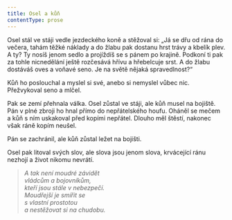 ```yaml
---
title: Osel a kůň
contentType: prose
---
```


Osel stál ve stáji vedle jezdeckého koně a stěžoval si: „Já se dřu od rána do večera, tahám těžké náklady a do žlabu pak dostanu hrst trávy a kbelík plev. A ty? Ty nosíš jenom sedlo a projíždíš se s pánem po krajině. Podkoní ti pak za tohle nicnedělání ještě rozčesává hřívu a hřebelcuje srst. A do žlabu dostáváš oves a voňavé seno. Je na světě nějaká spravedlnost?“

Kůň ho poslouchal a myslel si své, anebo si nemyslel vůbec nic. Přežvykoval seno a mlčel.

Pak se zemí přehnala válka. Osel zůstal ve stáji, ale kůň musel na bojiště. Pán v plné zbroji ho hnal přímo do nepřátelského houfu. Oháněl se mečem a kůň s ním uskakoval před kopími nepřátel. Dlouho měl štěstí, nakonec však ráně kopím neušel.

Pán se zachránil, ale kůň zůstal ležet na bojišti.

Osel pak litoval svých slov, ale slova jsou jenom slova, krvácející ránu nezhojí a život nikomu nevrátí.

  

> _A tak není moudré závidět  
> vládcům a bojovníkům,  
> kteří jsou stále v nebezpečí.  
> Moudřejší je smířit se  
> s vlastní prostotou  
> a nestěžovat si na chudobu._
